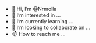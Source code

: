 - 👋 Hi, I’m @Nrmolla
- 👀 I’m interested in ...
- 🌱 I’m currently learning ...
- 💞️ I’m looking to collaborate on ...
- 📫 How to reach me ...

<!---
Nrmolla/Nrmolla is a ✨ special ✨ repository because its `README.md` (this file) appears on your GitHub profile.
You can click the Preview link to take a look at your changes.
--->

